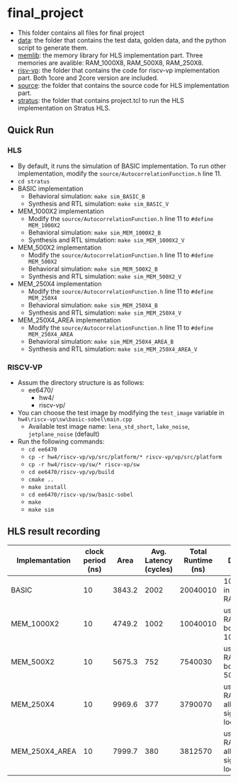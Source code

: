 # final_project
- This folder contains all files for final project
- [data](https://github.com/PaulWang0513/Electronic-System-Level-Design-and-Synthesis/tree/main/final_project/data): the folder that contains the test data, golden data, and the python script to generate them.
- [memlib](https://github.com/PaulWang0513/Electronic-System-Level-Design-and-Synthesis/tree/main/final_project/memlib): the memory library for HLS implementation part. Three memories are avalible: RAM_1000X8, RAM_500X8, RAM_250X8.
- [risv-vp](https://github.com/PaulWang0513/Electronic-System-Level-Design-and-Synthesis/tree/main/final_project/risv-vp): the folder that contains the code for riscv-vp implementation part. Both 1core and 2core version are included.
- [source](https://github.com/PaulWang0513/Electronic-System-Level-Design-and-Synthesis/tree/main/final_project/source): the folder that contains the source code for HLS implementation part.
- [stratus](https://github.com/PaulWang0513/Electronic-System-Level-Design-and-Synthesis/tree/main/final_project/stratus): the folder that contains project.tcl to run the HLS implementation on Stratus HLS.

## Quick Run
### HLS 
- By default, it runs the simulation of BASIC implementation. To run other implementation, modify the `source/AutocorrelationFunction.h` line 11.
- `cd stratus`
- BASIC implementation
  - Behavioral simulation: `make sim_BASIC_B`
  - Synthesis and RTL simulation: `make sim_BASIC_V`
- MEM_1000X2 implementation
  - Modify the `source/AutocorrelationFunction.h` line 11 to `#define MEM_1000X2`
  - Behavioral simulation: `make sim_MEM_1000X2_B`
  - Synthesis and RTL simulation: `make sim_MEM_1000X2_V`
- MEM_500X2 implementation
  - Modify the `source/AutocorrelationFunction.h` line 11 to `#define MEM_500X2`
  - Behavioral simulation: `make sim_MEM_500X2_B`
  - Synthesis and RTL simulation: `make sim_MEM_500X2_V`
- MEM_250X4 implementation
  - Modify the `source/AutocorrelationFunction.h` line 11 to `#define MEM_250X4`
  - Behavioral simulation: `make sim_MEM_250X4_B`
  - Synthesis and RTL simulation: `make sim_MEM_250X4_V`
- MEM_250X4_AREA implementation
  - Modify the `source/AutocorrelationFunction.h` line 11 to `#define MEM_250X4_AREA`
  - Behavioral simulation: `make sim_MEM_250X4_AREA_B`
  - Synthesis and RTL simulation: `make sim_MEM_250X4_AREA_V`

### RISCV-VP
- Assum the directory structure is as follows:
  - ee6470/
    - hw4/
    - riscv-vp/
- You can choose the test image by modifying the `test_image` variable in `hw4\riscv-vp\sw\basic-sobel\main.cpp`
  - Available test image name: `lena_std_short`, `lake_noise`, `jetplane_noise` (default)
- Run the following commands:
  - `cd ee6470`
  - `cp -r hw4/riscv-vp/vp/src/platform/* riscv-vp/vp/src/platform`
  - `cp -r hw4/riscv-vp/sw/* riscv-vp/sw`
  - `cd ee6470/riscv-vp/vp/build`
  - `cmake ..`
  - `make install`
  - `cd ee6470/riscv-vp/sw/basic-sobel`
  - `make`
  - `make sim`


## HLS result recording

| Implemantation | clock period (ns) | Area   | Avg. Latency (cycles) | Total Runtime (ns) | Description |
| -------------- | ----------------- | ------ | --------------------- | ------------------ | ----------- | 
| BASIC          | 10                | 3843.2 | 2002                  | 20040010           | 1000 signals in RAM_1000X8 | 
| MEM_1000X2     | 10                | 4749.2 | 1002                  | 10040010           | using 2 RAM_1000X8, both storing 1000 signal |
| MEM_500X2      | 10                | 5675.3 |  752                  |  7540030           | using 2 RAM_500X8, both storing 500 signal |
| MEM_250X4      | 10                | 9969.6 |  377                  |  3790070           | using 4 RAM_250X8, all storing 250 signal (4 loops) |
| MEM_250X4_AREA | 10                | 7999.7 |  380                  |  3812570           | using 4 RAM_250X8, all storing 250 signal (2 loops only) |